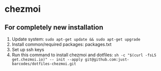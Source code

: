 # chezmoi

## For completely new installation

1. Update system: `sudo apt-get update && sudo apt-get upgrade`
2. Install common/required packages: packages.txt
3. Set up ssh keys
4. Run this command to install chezmoi and dotfiles: `sh -c "$(curl -fsLS get.chezmoi.io)" -- init --apply git@github.com:just-barcodes/dotfiles-chezmoi.git`

